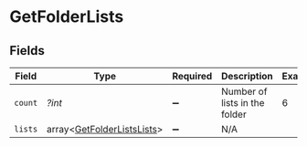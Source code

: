 # GetFolderLists


## Fields

| Field                                                                    | Type                                                                     | Required                                                                 | Description                                                              | Example                                                                  |
| ------------------------------------------------------------------------ | ------------------------------------------------------------------------ | ------------------------------------------------------------------------ | ------------------------------------------------------------------------ | ------------------------------------------------------------------------ |
| `count`                                                                  | *?int*                                                                   | :heavy_minus_sign:                                                       | Number of lists in the folder                                            | 6                                                                        |
| `lists`                                                                  | array<[GetFolderListsLists](../../models/shared/GetFolderListsLists.md)> | :heavy_minus_sign:                                                       | N/A                                                                      |                                                                          |